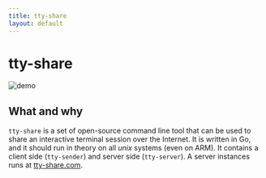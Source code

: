 ```yaml
---
title: tty-share
layout: default
---
```


# tty-share

![demo](https://github.com/elisescu/tty-share/raw/master/doc/demo.gif)

## What and why

`tty-share` is a set of open-source command line tool that can be used to share an interactive
terminal session over the Internet. It is written in Go, and it should run in theory on all *unix*
systems (even on ARM). It contains a client side (`tty-sender`) and server side (`tty-server`). A
server instances runs at [tty-share.com](https://tty-share.com).

